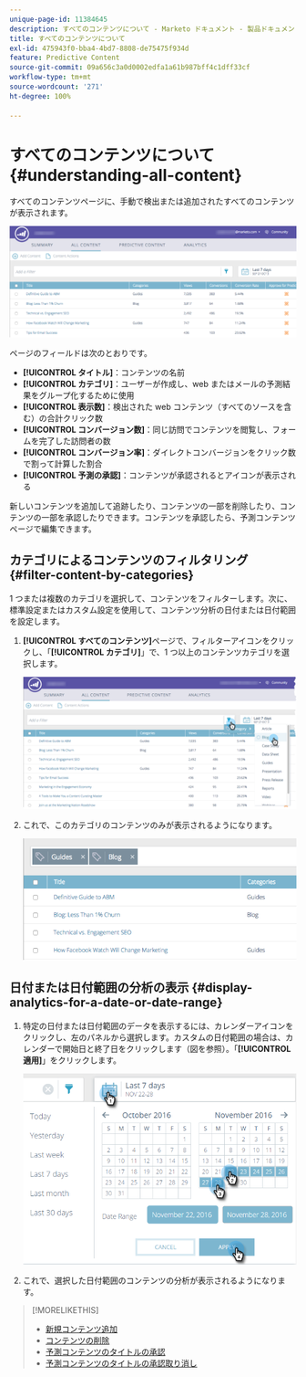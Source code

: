```yaml
---
unique-page-id: 11384645
description: すべてのコンテンツについて - Marketo ドキュメント - 製品ドキュメント
title: すべてのコンテンツについて
exl-id: 475943f0-bba4-4bd7-8808-de75475f934d
feature: Predictive Content
source-git-commit: 09a656c3a0d0002edfa1a61b987bff4c1dff33cf
workflow-type: tm+mt
source-wordcount: '271'
ht-degree: 100%

---
```


# すべてのコンテンツについて {#understanding-all-content}

すべてのコンテンツページに、手動で検出または追加されたすべてのコンテンツが表示されます。

![](assets/image2017-10-3-9-3a4-3a56.png)

ページのフィールドは次のとおりです。

* **[!UICONTROL タイトル]**：コンテンツの名前
* **[!UICONTROL カテゴリ]**：ユーザーが作成し、web またはメールの予測結果をグループ化するために使用
* **[!UICONTROL 表示数]**：検出された web コンテンツ（すべてのソースを含む）の合計クリック数
* **[!UICONTROL コンバージョン数]**：同じ訪問でコンテンツを閲覧し、フォームを完了した訪問者の数
* **[!UICONTROL コンバージョン率]**：ダイレクトコンバージョンをクリック数で割って計算した割合
* **[!UICONTROL 予測の承認]**：コンテンツが承認されるとアイコンが表示される

新しいコンテンツを追加して追跡したり、コンテンツの一部を削除したり、コンテンツの一部を承認したりできます。コンテンツを承認したら、予測コンテンツページで編集できます。

## カテゴリによるコンテンツのフィルタリング  {#filter-content-by-categories}

1 つまたは複数のカテゴリを選択して、コンテンツをフィルターします。次に、標準設定またはカスタム設定を使用して、コンテンツ分析の日付または日付範囲を設定します。

1. **[!UICONTROL すべてのコンテンツ]**&#x200B;ページで、フィルターアイコンをクリックし、「**[!UICONTROL カテゴリ]**」で、1 つ以上のコンテンツカテゴリを選択します。

   ![](assets/image2017-10-3-9-3a5-3a52.png)

1. これで、このカテゴリのコンテンツのみが表示されるようになります。

   ![](assets/image2017-10-3-9-3a6-3a23.png)

## 日付または日付範囲の分析の表示 {#display-analytics-for-a-date-or-date-range}

1. 特定の日付または日付範囲のデータを表示するには、カレンダーアイコンをクリックし、左のパネルから選択します。カスタムの日付範囲の場合は、カレンダーで開始日と終了日をクリックします（図を参照）。「**[!UICONTROL 適用]**」をクリックします。

   ![](assets/all-content-calendar-filter-hands.png)

1. これで、選択した日付範囲のコンテンツの分析が表示されるようになります。

>[!MORELIKETHIS]
>
>* [新規コンテンツ追加](/help/marketo/product-docs/predictive-content/working-with-all-content/add-new-content.md)
>* [コンテンツの削除](/help/marketo/product-docs/predictive-content/working-with-all-content/delete-content.md)
>* [予測コンテンツのタイトルの承認](/help/marketo/product-docs/predictive-content/working-with-all-content/approve-a-title-for-predictive-content.md)
>* [予測コンテンツのタイトルの承認取り消し](/help/marketo/product-docs/predictive-content/working-with-all-content/unapprove-a-title-for-predictive-content.md)
